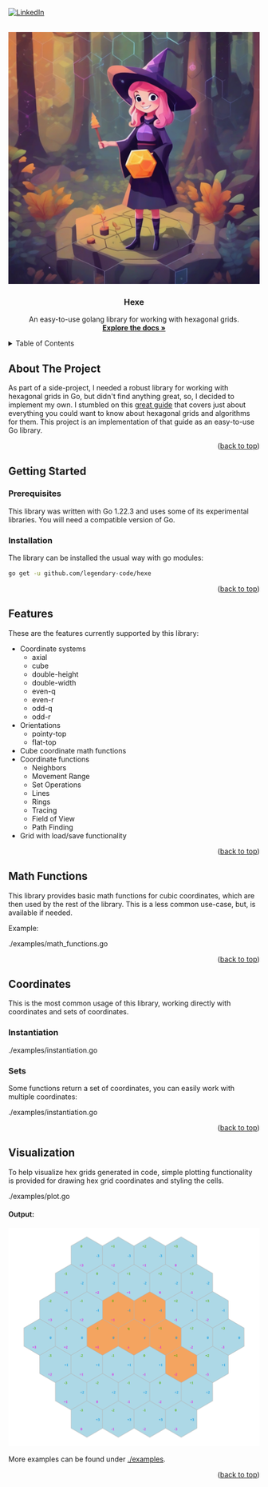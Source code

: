 <!-- Back to Top -->
<a name="readme-top"></a>

<!-- Shields -->
[![LinkedIn][linkedin-shield]][linkedin-url]

<!-- Logo -->
<br/>
<div style="text-align: center">
    <img src="images/hexe.png" alt="Logo">
    <h3>Hexe</h3>
    <p>
    An easy-to-use golang library for working with hexagonal grids.
    <br/>
    <a href="www.google.com"><strong>Explore the docs »</strong></a>
    </p>
</div>

<!-- Table of Contents -->
<details>
    <summary>Table of Contents</summary>
    <ol>
        <li>
            <a href="#about-the-project">About The Project</a>
        </li>
        <li>
            <a href="#getting-started">Getting Started</a>
            <ul>
                <li><a href="#prerequisites">Prerequisites</a></li>
                <li><a href="#installation">Installation</a></li>
            </ul>
        </li>
        <li>
            <a href="#features">Features</a>
        </li>
        <li>
            <a href="#usage">Usage</a>
            <ul>
                <li><a href="#math-functions">Math Functions</a></li>
                <li><a href="#coordinates">Coordinates</a></li>
                <li><a href="#grid">Grid</a></li>
                <li><a href="#visualization">Visualization</a></li>
            </ul>
        </li>
    </ol>
</details>

## About The Project
As part of a side-project, I needed a robust library for working with hexagonal grids in Go, but didn't find
anything great, so, I decided to implement my own.  I stumbled on this [great guide](https://www.redblobgames.com/grids/hexagons)
that covers just about everything you could want to know about hexagonal grids and algorithms for them.  This project is
an implementation of that guide as an easy-to-use Go library. 

<p style="text-align: right">(<a href="#readme-top">back to top</a>)</p>

## Getting Started

### Prerequisites
This library was written with Go 1.22.3 and uses some of its experimental libraries.  You will need a compatible
version of Go.

### Installation
The library can be installed the usual way with go modules:
```sh
go get -u github.com/legendary-code/hexe
```

<p style="text-align: right">(<a href="#readme-top">back to top</a>)</p>

## Features
These are the features currently supported by this library:
- Coordinate systems
  - axial
  - cube
  - double-height
  - double-width
  - even-q
  - even-r
  - odd-q
  - odd-r
- Orientations
  - pointy-top
  - flat-top
- Cube coordinate math functions
- Coordinate functions
  - Neighbors
  - Movement Range
  - Set Operations
  - Lines
  - Rings
  - Tracing
  - Field of View
  - Path Finding
- Grid with load/save functionality

<p style="text-align: right">(<a href="#readme-top">back to top</a>)</p>

## Math Functions
This library provides basic math functions for cubic coordinates, which are then used by the rest of the library.  This
is a less common use-case, but, is available if needed.

Example:

./examples/math_functions.go

<p style="text-align: right">(<a href="#readme-top">back to top</a>)</p>

## Coordinates
This is the most common usage of this library, working directly with coordinates and sets of coordinates.

### Instantiation

./examples/instantiation.go

### Sets
Some functions return a set of coordinates, you can easily work with multiple coordinates:

./examples/instantiation.go

<p style="text-align: right">(<a href="#readme-top">back to top</a>)</p>

## Visualization
To help visualize hex grids generated in code, simple plotting functionality
is provided for drawing hex grid coordinates and styling the cells.

./examples/plot.go

#### Output:
![Example](images/plot.svg)

More examples can be found under [./examples](./examples).

<p style="text-align: right">(<a href="#readme-top">back to top</a>)</p>

<!-- Links & Images -->
[linkedin-shield]: https://img.shields.io/badge/LinkedIn-blue?style=social&logo=linkedin
[linkedin-url]: https://www.linkedin.com/in/gene-heinrich-6192064/
